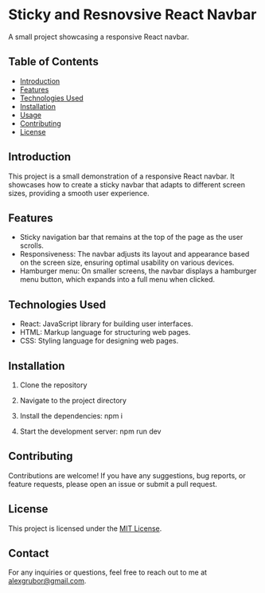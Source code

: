 # Sticky and Resnovsive React Navbar

A small project showcasing a responsive React navbar.

## Table of Contents

- [Introduction](#introduction)
- [Features](#features)
- [Technologies Used](#technologies-used)
- [Installation](#installation)
- [Usage](#usage)
- [Contributing](#contributing)
- [License](#license)

## Introduction

This project is a small demonstration of a responsive React navbar. It showcases how to create a sticky navbar that adapts to different screen sizes, providing a smooth user experience.

## Features

- Sticky navigation bar that remains at the top of the page as the user scrolls.
- Responsiveness: The navbar adjusts its layout and appearance based on the screen size, ensuring optimal usability on various devices.
- Hamburger menu: On smaller screens, the navbar displays a hamburger menu button, which expands into a full menu when clicked.

## Technologies Used

- React: JavaScript library for building user interfaces.
- HTML: Markup language for structuring web pages.
- CSS: Styling language for designing web pages.

## Installation

1. Clone the repository
   
2. Navigate to the project directory
   
3.  Install the dependencies:
    npm i
4.  Start the development server:
    npm run dev

## Contributing

Contributions are welcome! If you have any suggestions, bug reports, or feature requests, please open an issue or submit a pull request.

## License

This project is licensed under the [MIT License](LICENSE).

## Contact

For any inquiries or questions, feel free to reach out to me at alexgrubor@gmail.com.
